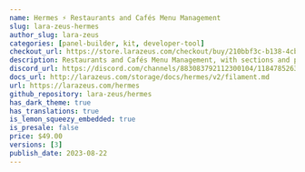 ```yaml
---
name: Hermes ⚡️ Restaurants and Cafés Menu Management
slug: lara-zeus-hermes
author_slug: lara-zeus
categories: [panel-builder, kit, developer-tool]
checkout_url: https://store.larazeus.com/checkout/buy/210bbf3c-b138-4cbc-ad59-f9366cb64770?embed=1&media=0&logo=0&desc=0
description: Restaurants and Cafés Menu Management, with sections and prices
discord_url: https://discord.com/channels/883083792112300104/1184785263155748895
docs_url: http://larazeus.com/storage/docs/hermes/v2/filament.md
url: https://larazeus.com/hermes
github_repository: lara-zeus/hermes
has_dark_theme: true
has_translations: true
is_lemon_squeezy_embedded: true
is_presale: false
price: $49.00
versions: [3]
publish_date: 2023-08-22
---
```

